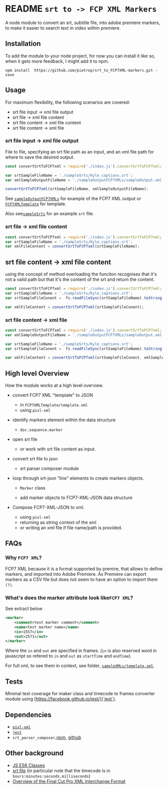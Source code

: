 # README `srt to -> FCP XML Markers`

A node module to convert an srt, subtitle file, into adobe premiere markers, to make it easier to search text in video within premiere. 

## Installation 


To add the module to your node project, for now you can install it like so, when it gets more feedback, I might add it to npm. 

```
npm install  https://github.com/pietrop/srt_to_FCP7XML-markers.git -save
```

## Usage

For maximum flexibility, the following scenarios are covered:

- srt file input -> xml file output 
- srt file  -> xml file content 
- srt file content  -> xml file content
- srt file content  -> xml file  

### srt file input -> xml file output 

File to file, specifying an srt file path as an input, and an xml file path for where to save the desired output. 

<!-- TODO: check on require index, here and other examples.  -->

```js 
const convertSrtToFCP7xml = require('./index.js').convertSrtToFCP7xml;

var srtSampleFileName = './sampleSrts/Kyle_captions.srt';
var xmlSampleOutputFileName = './sampleOutputFCP7XMLs/sampleOutput.xml';

convertSrtToFCP7xml(srtSampleFileName, xmlSampleOutputFileName);
```

See [`sampleOutputFCP7XMLs`](./sampleOutputFCP7XMLs) for example of the FCP7 XML output or [`FCP7XMLTemplate`](./FCP7XMLTemplate) for template.

Also see[`sampleSrts`]('./sampleSrts') for an example `srt` file.


### srt file  -> xml file content 

```js
const convertSrtToFCP7xml = require('./index.js').convertSrtToFCP7xml;
var srtSampleFileName = './sampleSrts/Kyle_captions.srt';
var xmlFileContent = convertSrtToFCP7xml(srtSampleFileName);
```

## srt file content  -> xml file content 

using the concept of method overloading the funciton recognises that it's not a valid path but that it's the content of the srt and return the content. 

```js
const convertSrtToFCP7xml = require('./index.js').convertSrtToFCP7xml;
var srtSampleFileName = './sampleSrts/Kyle_captions.srt';
var srtSampleFileConent =  fs.readFileSync(srtSampleFileName).toString();

var xmlFileContent = convertSrtToFCP7xml(srtSampleFileConent);
```


### srt file content  -> xml file  


```js
const convertSrtToFCP7xml = require('./index.js').convertSrtToFCP7xml;
var xmlSampleOutputFileName = './sampleOutputFCP7XMLs/sampleOutput.xml';

var srtSampleFileName = './sampleSrts/Kyle_captions.srt';
var srtSampleFileConent =  fs.readFileSync(srtSampleFileName).toString();

var xmlFileContent = convertSrtToFCP7xml(srtSampleFileConent, xmlSampleOutputFileName);
```



## High level Overview 

How the module works at a high level overview.

- convert FCP7 XML "template" to JSON
	- in `FCP7XMLTemplate/template.xml`
	- using `pixl-xml`

- identify markers element within the data structure 
	- `doc.sequence.marker`

- open srt file 
	- or work with srt file content as input. 

- convert srt file to json 
	- srt parser composer module

- loop through srt-json "line" elements to create markers objects. 
	- `Marker` class 

	- add marker objects to FCP7-XML-JSON data structure

- Compose FCP7-XML-JSON to xml.
	- using `pixl-xml`
	- returning as string context of the xml 
	- or writing an xml file if file name/path is provided. 


## FAQs

### Why `FCP7 XML`?
FCP7 XML because it is a format supported by premire, that allows to define markers, and imported into Adobe Premiere. As Premiere can export markers as a CSV file but does not seem to have an option to import them `(?)`.

### What's does the marker attribute look like`FCP7 XML`?

See extract below

```xml
<marker>
	<comment>test marker comment</comment>
	<name>test marker name</name>
	<in>1557</in>
	<out>2571</out>
</marker>
```

Where the `in` and `out` are specified in frames. (`in` is also reserved word in javascript so refered to `in` and `out` as `startTime` and `endTime`).

For full xml, to see them in context, see folder, [`sampleXMLs/template.xml`](./FCP7XMLTemplate/template.xml). 


<!-- 

### What other options are there to do this?

...

 -->

## Tests

Minimal test coverage for maker class and timecode to frames converter module using [https://facebook.github.io/jest/](`jest`).


## Dependencies

- [`pixl-xml`](https://www.npmjs.com/package/pixl-xml)
- [`jest`](https://facebook.github.io/jest/)
- `srt_parser_composer`,[npm](https://www.npmjs.com/package/srt_parser_composer), [github](https://github.com/pietrop/srtParserComposer)


## Other background 

- [JS ES6 Classes](https://developer.mozilla.org/en-US/docs/Web/JavaScript/Reference/Classes)
- [srt file](https://en.wikipedia.org/wiki/SubRip) (in particular note that the timecode is in `hours:minutes:seconds,milliseconds`)
- [Overview of the Final Cut Pro XML Interchange Format](https://documentation.apple.com/en/finalcutpro/usermanual/index.html#chapter=97%26section=3%26tasks=true)